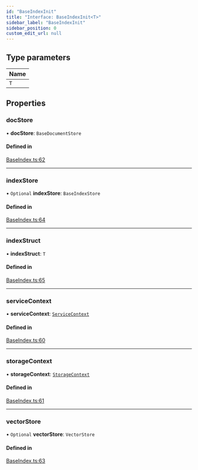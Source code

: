 ```yaml
---
id: "BaseIndexInit"
title: "Interface: BaseIndexInit<T>"
sidebar_label: "BaseIndexInit"
sidebar_position: 0
custom_edit_url: null
---
```


## Type parameters

| Name |
| :------ |
| `T` |

## Properties

### docStore

• **docStore**: `BaseDocumentStore`

#### Defined in

[BaseIndex.ts:62](https://github.com/run-llama/LlamaIndexTS/blob/e108757/packages/core/src/BaseIndex.ts#L62)

___

### indexStore

• `Optional` **indexStore**: `BaseIndexStore`

#### Defined in

[BaseIndex.ts:64](https://github.com/run-llama/LlamaIndexTS/blob/e108757/packages/core/src/BaseIndex.ts#L64)

___

### indexStruct

• **indexStruct**: `T`

#### Defined in

[BaseIndex.ts:65](https://github.com/run-llama/LlamaIndexTS/blob/e108757/packages/core/src/BaseIndex.ts#L65)

___

### serviceContext

• **serviceContext**: [`ServiceContext`](ServiceContext.md)

#### Defined in

[BaseIndex.ts:60](https://github.com/run-llama/LlamaIndexTS/blob/e108757/packages/core/src/BaseIndex.ts#L60)

___

### storageContext

• **storageContext**: [`StorageContext`](StorageContext.md)

#### Defined in

[BaseIndex.ts:61](https://github.com/run-llama/LlamaIndexTS/blob/e108757/packages/core/src/BaseIndex.ts#L61)

___

### vectorStore

• `Optional` **vectorStore**: `VectorStore`

#### Defined in

[BaseIndex.ts:63](https://github.com/run-llama/LlamaIndexTS/blob/e108757/packages/core/src/BaseIndex.ts#L63)
